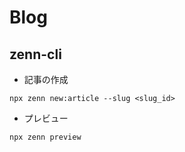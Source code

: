 # Blog

## zenn-cli

- 記事の作成
  
~~~
npx zenn new:article --slug <slug_id>
~~~

- プレビュー

~~~
npx zenn preview 
~~~
